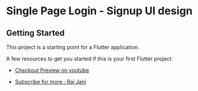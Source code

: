 # Single Page Login - Signup UI design



## Getting Started

This project is a starting point for a Flutter application.

A few resources to get you started if this is your first Flutter project:

- [Checkout Preview on youtube](https://youtu.be/pfPeqLNzU_Y)

- [Subscribe for more : Raj Jani](https://www.youtube.com/channel/UClqD9_F5sCJN1st7tl30Q2A)


